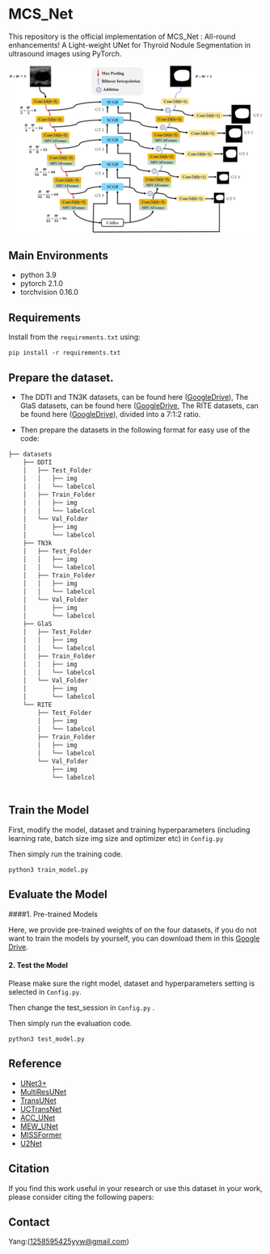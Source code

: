 # MCS_Net

This repository is the official implementation of MCS_Net : All-round enhancements! A Light-weight UNet for Thyroid Nodule Segmentation in ultrasound images using PyTorch.

![MCS-Net](Fig\MCS-Net.png)



## Main Environments

- python 3.9
- pytorch 2.1.0
- torchvision 0.16.0



## Requirements

Install from the `requirements.txt` using:

```
pip install -r requirements.txt
```



## Prepare the dataset.

- The DDTI and TN3K datasets, can be found here ([GoogleDrive](https://drive.google.com/drive/folders/1za9f38XKx-VYPxxb_xx83Dpk-Wg3Yaw8?usp=sharing)), The GlaS  datasets, can be found here ([GoogleDrive](https://drive.google.com/drive/folders/1bfs6bgVM24fqyjO4aoX7ENi-1xKtNBGc?usp=sharing), The RITE datasets, can be found here ([GoogleDrive](https://drive.google.com/drive/folders/1Vofe2TSVry0FZYLNisvPKvR_67aSj0ml?usp=sharing)), divided into a 7:1:2 ratio.


- Then prepare the datasets in the following format for easy use of the code:

```
├── datasets
    ├── DDTI
    │   ├── Test_Folder
    │   │   ├── img
    │   │   └── labelcol
    │   ├── Train_Folder
    │   │   ├── img
    │   │   └── labelcol
    │   └── Val_Folder
    │       ├── img
    │       └── labelcol
    ├── TN3k
    │   ├── Test_Folder
    │   │   ├── img
    │   │   └── labelcol
    │   ├── Train_Folder
    │   │   ├── img
    │   │   └── labelcol
    │   └── Val_Folder
    │       ├── img
    │       └── labelcol
    ├── GlaS
    │   ├── Test_Folder
    │   │   ├── img
    │   │   └── labelcol
    │   ├── Train_Folder
    │   │   ├── img
    │   │   └── labelcol
    │   └── Val_Folder
    │       ├── img
    │       └── labelcol
    └── RITE
        ├── Test_Folder
        │   ├── img
        │   └── labelcol
        ├── Train_Folder
        │   ├── img
        │   └── labelcol
        └── Val_Folder
            ├── img
            └── labelcol 
         
```



## Train the Model

First, modify the model, dataset and training hyperparameters (including learning rate, batch size img size and optimizer etc) in `Config.py`

Then simply run the training code.

```
python3 train_model.py
```



## Evaluate the Model

####1. Pre-trained Models

Here, we provide pre-trained weights of on the four datasets, if you do not want to train the models by yourself, you can download them in this [Google Drive](https://drive.google.com/drive/folders/1ZYxH7EcdyIJCqw16yD9ZvwLJNfJnydP_?usp=sharing).

#### 2. Test the Model

Please make sure the right model, dataset and hyperparameters setting  is selected in `Config.py`. 

Then change the test_session in `Config.py` .

Then simply run the evaluation code.

```
python3 test_model.py
```



## Reference

- [UNet3+](https://github.com/ZJUGiveLab/UNet-Version)
- [MultiResUNet](https://github.com/makifozkanoglu/MultiResUNet-PyTorch)
- [TransUNet](https://github.com/Beckschen/TransUNet)
- [UCTransNet](https://github.com/McGregorWwww/UCTransNet)
- [ACC_UNet](https://github.com/qubvel/segmentation_models.pytorch)
- [MEW_UNet](https://github.com/JCruan519/MEW-UNet)
- [MISSFormer](https://github.com/ZhifangDeng/MISSFormer)
- [U2Net](https://github.com/NathanUA/U-2-Net)




## Citation

If you find this work useful in your research or use this dataset in your work, please consider citing the following papers:





## Contact

Yang:(1258595425yyw@gmail.com)